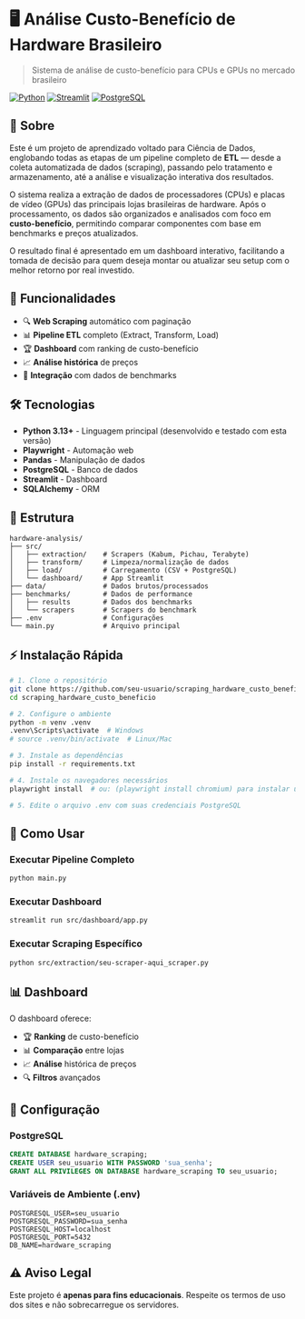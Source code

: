 # 🖥️ Análise Custo-Benefício de Hardware Brasileiro

> Sistema de análise de custo-benefício para CPUs e GPUs no mercado brasileiro

[![Python](https://img.shields.io/badge/Python-3.13+-blue.svg)](https://python.org)
[![Streamlit](https://img.shields.io/badge/Streamlit-1.47.0-red.svg)](https://streamlit.io)
[![PostgreSQL](https://img.shields.io/badge/PostgreSQL-13+-green.svg)](https://postgresql.org)

## 🎯 Sobre

Este é um projeto de aprendizado voltado para Ciência de Dados, englobando todas as etapas de um pipeline completo de **ETL** — desde a coleta automatizada de dados (scraping), passando pelo tratamento e armazenamento, até a análise e visualização interativa dos resultados.

O sistema realiza a extração de dados de processadores (CPUs) e placas de vídeo (GPUs) das principais lojas brasileiras de hardware. Após o processamento, os dados são organizados e analisados com foco em **custo-benefício**, permitindo comparar componentes com base em benchmarks e preços atualizados.

O resultado final é apresentado em um dashboard interativo, facilitando a tomada de decisão para quem deseja montar ou atualizar seu setup com o melhor retorno por real investido.

## 🚀 Funcionalidades

- 🔍 **Web Scraping** automático com paginação
- 📊 **Pipeline ETL** completo (Extract, Transform, Load)
- 🏆 **Dashboard** com ranking de custo-benefício
- 📈 **Análise histórica** de preços
- 🎯 **Integração** com dados de benchmarks

## 🛠️ Tecnologias

- **Python 3.13+** - Linguagem principal (desenvolvido e testado com esta versão)
- **Playwright** - Automação web
- **Pandas** - Manipulação de dados
- **PostgreSQL** - Banco de dados
- **Streamlit** - Dashboard
- **SQLAlchemy** - ORM

## 📁 Estrutura

```
hardware-analysis/
├── src/
│   ├── extraction/    # Scrapers (Kabum, Pichau, Terabyte)
│   ├── transform/     # Limpeza/normalização de dados
│   ├── load/          # Carregamento (CSV + PostgreSQL)
│   └── dashboard/     # App Streamlit
├── data/              # Dados brutos/processados
├── benchmarks/        # Dados de performance
│   ├── results        # Dados dos benchmarks
│   └── scrapers       # Scrapers do benchmark
├── .env               # Configurações
└── main.py            # Arquivo principal
```

## ⚡ Instalação Rápida

```bash
# 1. Clone o repositório
git clone https://github.com/seu-usuario/scraping_hardware_custo_beneficio.git
cd scraping_hardware_custo_beneficio

# 2. Configure o ambiente
python -m venv .venv
.venv\Scripts\activate  # Windows
# source .venv/bin/activate  # Linux/Mac

# 3. Instale as dependências
pip install -r requirements.txt

# 4. Instale os navegadores necessários
playwright install  # ou: (playwright install chromium) para instalar um específico 

# 5. Edite o arquivo .env com suas credenciais PostgreSQL
```

## 🚀 Como Usar

### **Executar Pipeline Completo**
```bash
python main.py
```

### **Executar Dashboard**
```bash
streamlit run src/dashboard/app.py
```

### **Executar Scraping Específico**
```bash
python src/extraction/seu-scraper-aqui_scraper.py
```

## 📊 Dashboard

O dashboard oferece:
- 🏆 **Ranking** de custo-benefício
- 📊 **Comparação** entre lojas
- 📈 **Análise** histórica de preços
- 🔍 **Filtros** avançados


## 🔧 Configuração

### **PostgreSQL**
```sql
CREATE DATABASE hardware_scraping;
CREATE USER seu_usuario WITH PASSWORD 'sua_senha';
GRANT ALL PRIVILEGES ON DATABASE hardware_scraping TO seu_usuario;
```

### **Variáveis de Ambiente (.env)**
```env
POSTGRESQL_USER=seu_usuario
POSTGRESQL_PASSWORD=sua_senha
POSTGRESQL_HOST=localhost
POSTGRESQL_PORT=5432
DB_NAME=hardware_scraping
```



## ⚠️ Aviso Legal

Este projeto é **apenas para fins educacionais**. Respeite os termos de uso dos sites e não sobrecarregue os servidores.
